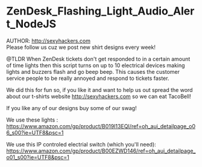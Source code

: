 # ZenDesk_Flashing_Light_Audio_Alert_NodeJS

AUTHOR: http://sexyhackers.com   
Please follow us cuz we post new shirt designs every week!

@TLDR   When ZenDesk tickets don't get responded to in a certain amount of time lights then this script turns on up to 10 electrical devices making lights and buzzers flash and go beep beep.   This causes the customer service people to be really annoyed and respond to tickets faster.  

We did this for fun so, if you like it and want to help us out spread the word about our t-shirts website http://sexyhackers.com so we can eat TacoBell! 

If you like any of our designs buy some of our swag! 

We use these lights :
https://www.amazon.com/gp/product/B019I13EQI/ref=oh_aui_detailpage_o06_s00?ie=UTF8&psc=1

We use this IP controled electrial switch (which you'll need): 
https://www.amazon.com/gp/product/B00EZWD146/ref=oh_aui_detailpage_o01_s00?ie=UTF8&psc=1
